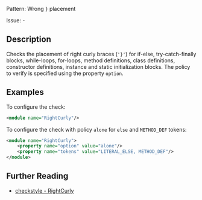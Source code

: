 Pattern: Wrong `}` placement

Issue: -

## Description

Checks the placement of right curly braces (`'}'`) for if-else, try-catch-finally blocks, while-loops, for-loops, method definitions, class definitions, constructor definitions, instance and static initialization blocks. The policy to verify is specified using the property `option`. 

## Examples

To configure the check: 

```xml
<module name="RightCurly"/>
```
       
To configure the check with policy `alone` for `else` and `METHOD_DEF` tokens: 

```xml
<module name="RightCurly">
    <property name="option" value="alone"/>
    <property name="tokens" value="LITERAL_ELSE, METHOD_DEF"/>
</module>
```

## Further Reading

* [checkstyle - RightCurly](https://checkstyle.sourceforge.io/checks/blocks/rightcurly.html#RightCurly)
